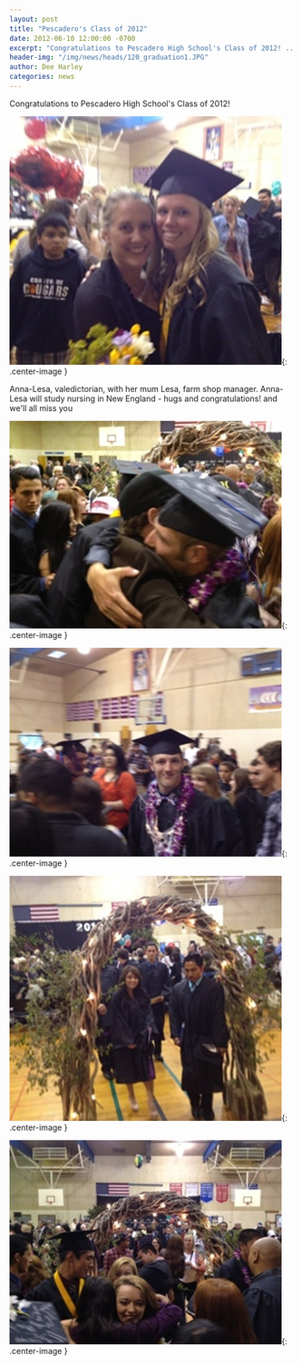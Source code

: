 ```yaml
---
layout: post
title: "Pescadero's Class of 2012"
date: 2012-06-10 12:00:00 -0700
excerpt: "Congratulations to Pescadero High School's Class of 2012! ..."
header-img: "/img/news/heads/120_graduation1.JPG"
author: Dee Harley
categories: news
---
```

Congratulations to Pescadero High School's Class of 2012!

![image](/img/news/120_graduation1.JPG){: .center-image }

Anna-Lesa, valedictorian, with her mum Lesa, farm shop manager. Anna-
Lesa will study nursing in New England - hugs and congratulations! and
we'll all miss you

![image](/img/news/120_graduation2.JPG){: .center-image }

![image](/img/news/120_graduation3.JPG){: .center-image }

![image](/img/news/120_graduation5.JPG){: .center-image }

![image](/img/news/120_graduation4.JPG){: .center-image }

